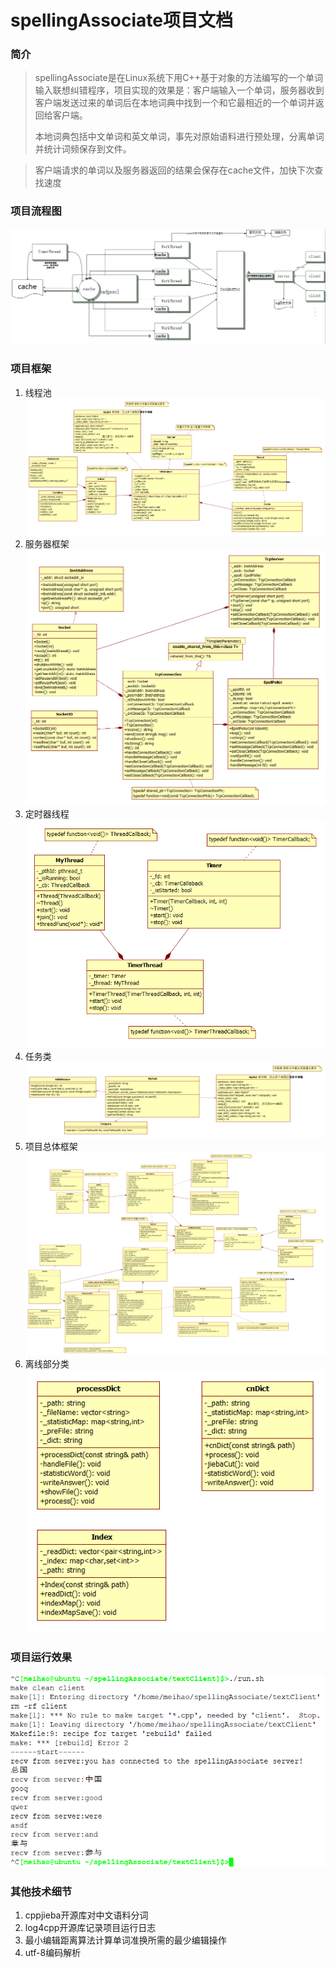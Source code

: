 # spellingAssociate项目文档 #
### 简介 ###
> spellingAssociate是在Linux系统下用C++基于对象的方法编写的一个单词输入联想纠错程序，项目实现的效果是：客户端输入一个单词，服务器收到客户端发送过来的单词后在本地词典中找到一个和它最相近的一个单词并返回给客户端。
> 
> 本地词典包括中文单词和英文单词，事先对原始语料进行预处理，分离单词并统计词频保存到文件。

> 客户端请求的单词以及服务器返回的结果会保存在cache文件，加快下次查找速度



### 项目流程图 ###
![项目流程图](https://github.com/meihao1203/spellingAssociate/blob/master/spellingAssociate%E6%B5%81%E7%A8%8B%E5%9B%BE.png)



### 项目框架 ###
1. 线程池 
![Threadpool](https://github.com/meihao1203/spellingAssociate/blob/master/Threadpool.png)
2. 服务器框架 
![TcpServer](https://github.com/meihao1203/spellingAssociate/blob/master/TcpServer.png)
3. 定时器线程 
![TimerThread](https://github.com/meihao1203/spellingAssociate/blob/master/TimerThread.png)
4. 任务类 
![MyTask](https://github.com/meihao1203/spellingAssociate/blob/master/MyTask.png)
5. 项目总体框架 
![spellingAssociate](https://github.com/meihao1203/spellingAssociate/blob/master/spellingAssociate.png)
6. 离线部分类 
![offline](https://github.com/meihao1203/spellingAssociate/blob/master/offline.png)



### 项目运行效果 ###
![run_result](https://github.com/meihao1203/spellingAssociate/blob/master/run_result.png)



### 其他技术细节 ###
1. cppjieba开源库对中文语料分词
2. log4cpp开源库记录项目运行日志
3. 最小编辑距离算法计算单词准换所需的最少编辑操作
4. utf-8编码解析
